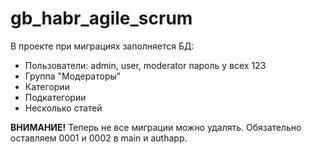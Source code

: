 # gb_habr_agile_scrum

В проекте при миграциях заполняется БД:
 - Пользователи: admin, user, moderator
    пароль у всех 123
 - Группа "Модераторы"
 - Категории
 - Подкатегории
 - Несколько статей


**ВНИМАНИЕ!** Теперь не все миграции можно удалять. Обязательно оставляем 0001 и 0002 в main и authapp. 
